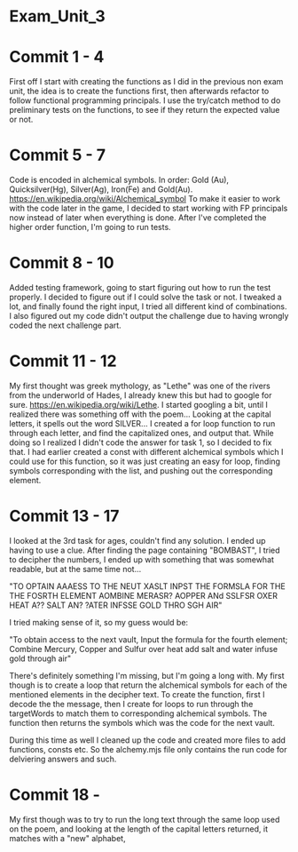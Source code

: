 # Exam_Unit_3

# Commit 1 - 4
First off I start with creating the functions as I did in the previous non exam unit, the idea is to create the functions first, then afterwards 
refactor to follow functional programming principals. I use the try/catch method to do preliminary tests on the functions, to see if they return the
expected value or not. 

# Commit 5 - 7
Code is encoded in alchemical symbols. In order: Gold (Au), Quicksilver(Hg), Silver(Ag), Iron(Fe) and Gold(Au). https://en.wikipedia.org/wiki/Alchemical_symbol
To make it easier to work with the code later in the game, I decided to start working with FP principals now instead of later when everything is done. After I've completed
the higher order function, I'm going to run tests.

# Commit 8 - 10
Added testing framework, going to start figuring out how to run the test properly.
I decided to figure out if I could solve the task or not. I tweaked a lot, and finally found the right input, I tried all different kind of combinations.
I also figured out my code didn't output the challenge due to having wrongly coded the next challenge part.

# Commit 11 - 12
My first thought was greek mythology, as "Lethe" was one of the rivers from the underworld of Hades, I already knew this but had to google for sure. https://en.wikipedia.org/wiki/Lethe. I started googling a bit, until I realized there was something off with the poem... Looking at the capital letters, it spells out the word SILVER...
I created a for loop function to run through each letter, and find the capitalized ones, and output that. While doing so I realized I didn't code the answer for task 1, so I decided to fix that. I had earlier created a const with different alchemical symbols which I could use for this function, so it was just creating an easy for loop, finding symbols corresponding with the list, and pushing out the corresponding element.

# Commit 13 - 17
I looked at the 3rd task for ages, couldn't find any solution. I ended up having to use a clue. After finding the page containing "BOMBAST", I tried to decipher the
numbers, I ended up with something that was somewhat readable, but at the same time not...

"TO OPTAIN AAAESS TO THE NEUT XASLT
INPST THE FORMSLA FOR THE THE FOSRTH ELEMENT
AOMBINE MERASR? AOPPER ANd SSLFSR OXER HEAT
A?? SALT AN? ?ATER
INFSSE GOLD THRO SGH AIR"

I tried making sense of it, so my guess would be:

"To obtain access to the next vault,
Input the formula for the fourth element;
Combine Mercury, Copper and Sulfur over heat
add salt and water
infuse gold through air"

There's definitely something I'm missing, but I'm going a long with. My first though is to create a loop that
return the alchemical symbols for each of the mentioned elements in the decipher text. To create the function, first I decode the the message,
then I create for loops to run through the targetWords to match them to corresponding alchemical symbols. The function then returns
the symbols which was the code for the next vault.

During this time as well I cleaned up the code and created more files to add functions, consts etc. So the alchemy.mjs file only contains the run
code for delviering answers and such.

# Commit 18 -
My first though was to try to run the long text through the same loop used on the poem, and looking at the length of the capital
letters returned, it matches with a "new" alphabet,
